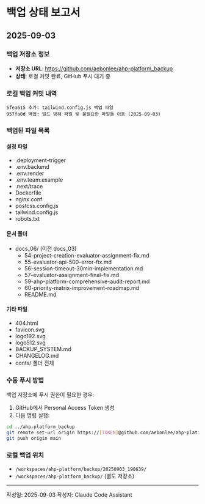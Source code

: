 # 백업 상태 보고서
## 2025-09-03

### 백업 저장소 정보
- **저장소 URL**: https://github.com/aebonlee/ahp-platform_backup
- **상태**: 로컬 커밋 완료, GitHub 푸시 대기 중

### 로컬 백업 커밋 내역
```
5fea615 추가: tailwind.config.js 백업 파일
957fa0d 백업: 빌드 방해 파일 및 불필요한 파일들 이동 (2025-09-03)
```

### 백업된 파일 목록
#### 설정 파일
- .deployment-trigger
- .env.backend
- .env.render  
- .env.team.example
- .next/trace
- Dockerfile
- nginx.conf
- postcss.config.js
- tailwind.config.js
- robots.txt

#### 문서 폴더
- docs_06/ (이전 docs_03)
  - 54-project-creation-evaluator-assignment-fix.md
  - 55-evaluator-api-500-error-fix.md
  - 56-session-timeout-30min-implementation.md
  - 57-evaluator-assignment-final-fix.md
  - 59-ahp-platform-comprehensive-audit-report.md
  - 60-priority-matrix-improvement-roadmap.md
  - README.md

#### 기타 파일
- 404.html
- favicon.svg
- logo192.svg
- logo512.svg
- BACKUP_SYSTEM.md
- CHANGELOG.md
- conts/ 폴더 전체

### 수동 푸시 방법
백업 저장소에 푸시 권한이 필요한 경우:

1. GitHub에서 Personal Access Token 생성
2. 다음 명령 실행:
```bash
cd ../ahp-platform_backup
git remote set-url origin https://[TOKEN]@github.com/aebonlee/ahp-platform_backup.git
git push origin main
```

### 로컬 백업 위치
- `/workspaces/ahp-platform/backup/20250903_190639/`
- `/workspaces/ahp-platform_backup/` (별도 저장소)

---
작성일: 2025-09-03
작성자: Claude Code Assistant